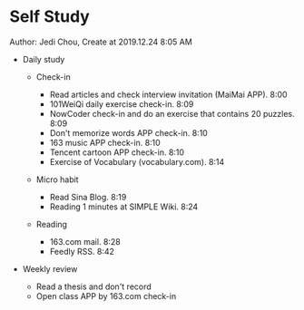 # Self Study

Author: Jedi Chou, Create at 2019.12.24 8:05 AM

* Daily study
  * Check-in
    * Read articles and check interview invitation (MaiMai APP). 8:00
    * 101WeiQi daily exercise check-in. 8:09
    * NowCoder check-in and do an exercise that contains 20 puzzles. 8:09
    * Don't memorize words APP check-in. 8:10
    * 163 music APP check-in. 8:10
    * Tencent cartoon APP check-in. 8:10
    * Exercise of Vocabulary (vocabulary.com). 8:14

  * Micro habit
    * Read Sina Blog. 8:19
    * Reading 1 minutes at SIMPLE Wiki. 8:24

  * Reading
    * 163.com mail. 8:28
    * Feedly RSS. 8:42

* Weekly review
  * Read a thesis and don't record
  * Open class APP by 163.com check-in
